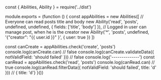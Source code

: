 const { Abilities, Ability } = require('../dist')

module.exports = (function () {
  const appAbilities = new Abilities([
    // Everyone can read posts title and body
    new Ability('read', 'posts', undefined, undefined, {
      fields: ['title', 'body']
    }),
    // Logged in user can manage post, when he is the creator
    new Ability('*', 'posts', undefined, '{"creator": "{{ user.id }}" }', {
      user: true
    })
  ])

  const canCreate = appAbilities.check('create', 'posts')
  console.log(canCreate.can) // false
  console.log(canCreate.validateData({ notValidField: 'should failed' })) // false
  console.log('--------------')
  const canRead = appAbilities.check('read', 'posts')
  console.log(canRead.can) // true
  console.log(canRead.filterData({ notValidField: 'should failed', title: 'd' })) // { title: 'd'}
}())
